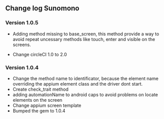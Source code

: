## Change log Sunomono


### Version 1.0.5

- Adding method missing to base_screen, this method provide a way
to avoid repeat uncessary methods like touch, enter and visible on the screens.

- Change circleCI 1.0 to 2.0

### Version 1.0.4

- Change the method name to identificator, because the element name
overriding the appium element class and the driver dont start.
- Create check_trait method
- adding automationName to android caps to avoid problems on locate
elements on the screen
- Change appium screen template
- Bumped the gem to 1.0.4

